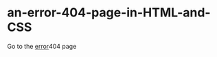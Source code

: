 # an-error-404-page-in-HTML-and-CSS

Go to the [error](https://cedricdebroux.github.io/an-error-404-page-in-HTML-and-CSS/)404 page
